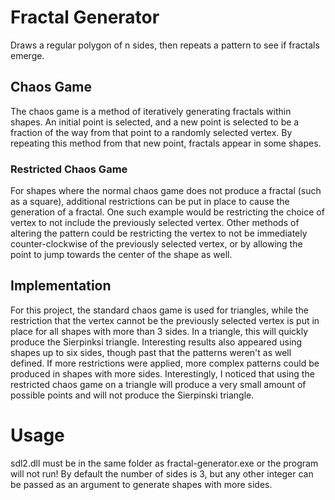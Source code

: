 # Fractal Generator
Draws a regular polygon of n sides, then repeats a pattern to see if fractals emerge.
## Chaos Game
The chaos game is a method of iteratively generating fractals within shapes. An initial point is selected, and a new point is selected to be a fraction of the way from that point to a randomly selected vertex. By repeating this method from that new point, fractals appear in some shapes.
### Restricted Chaos Game
For shapes where the normal chaos game does not produce a fractal (such as a square), additional restrictions can be put in place to cause the generation of a fractal. One such example would be restricting the choice of vertex to not include the previously selected vertex. Other methods of altering the pattern could be restricting the vertex to not be immediately counter-clockwise of the previously selected vertex, or by allowing the point to jump towards the center of the shape as well.
## Implementation
For this project, the standard chaos game is used for triangles, while the restriction that the vertex cannot be the previously selected vertex is put in place for all shapes with more than 3 sides. In a triangle, this will quickly produce the Sierpinksi triangle. Interesting results also appeared using shapes up to six sides, though past that the patterns weren't as well defined. If more restrictions were applied, more complex patterns could be produced in shapes with more sides. Interestingly, I noticed that using the restricted chaos game on a triangle will produce a very small amount of possible points and will not produce the Sierpinski triangle.

# Usage
sdl2.dll must be in the same folder as fractal-generator.exe or the program will not run!
By default the number of sides is 3, but any other integer can be passed as an argument to generate shapes with more sides.

